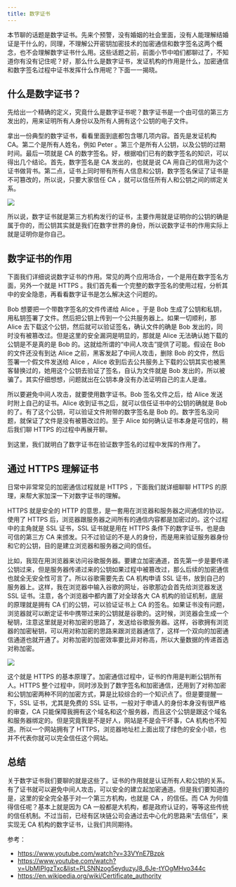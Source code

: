```yaml
---
title: 数字证书
---
```


本节聊的话题是数字证书。先来个预警，没有婚姻的社会里面，没有人能理解结婚证是干什么的，同理，不理解公开密钥加密技术的加密通信和数字签名这两个概念，也不会理解数字证书什么用。这些话题之前，前面小节中咱们都聊过了，不知道你有没有记住呢？好，那么什么是数字证书，发证机构的作用是什么，加密通信和数字签名过程中证书发挥什么作用呢？下面一一揭晓。

## 什么是数字证书？

先给出一个精确的定义，究竟什么是数字证书呢？数字证书是一个由可信的第三方发出的，用来证明所有人身份以及所有人拥有这个公钥的电子文件。

拿出一份典型的数字证书，看看里面到底都包含哪几项内容。首先是发证机构 CA。第二个是所有人姓名，例如 Peter 。第三个是所有人公钥，以及公钥的过期时间。最后一项就是 CA 的数字签名。好，根据咱们已有的数字签名的知识，可以得出几个结论。首先，数字签名是 CA 发出的，也就是说 CA 用自己的信用为这个证书做背书。第二点，证书上同时带有所有人信息和公钥，数字签名保证了证书是不可篡改的，所以说，只要大家信任 CA ，就可以信任所有人和公钥之间的绑定关系。

![](https://img.haoqicat.com/2018093001.jpg)

所以说，数字证书就是第三方机构发行的证书，主要作用就是证明你的公钥的确是属于你的，而公钥其实就是我们在数字世界的身份，所以说数字证书的作用实际上就是证明你是你自己。

## 数字证书的作用

下面我们详细说说数字证书的作用。常见的两个应用场合，一个是用在数字签名方面，另外一个就是 HTTPS 。我们首先看一个完整的数字签名的使用过程，分析其中的安全隐患，再看看数字证书是怎么解决这个问题的。

Bob 想要把一个带数字签名的文件传递给 Alice 。于是 Bob 生成了公钥和私钥，用私钥签署了文件。然后把公钥上传到一个公共服务器上。如果一切顺利，那 Alice 去下载这个公钥，然后就可以验证签名，确认文件的确是 Bob 发出的，同时没有被篡改过。但是这里的安全漏洞是明显的，那就是 Alice 无法确认她下载的公钥是不是真的是 Bob 的。这就给所谓的“中间人攻击”提供了可能。假设在 Bob 的文件还没有到达 Alice 之前，黑客发起了中间人攻击，删除 Bob 的文件，然后签署一个假文件发送给 Alice ，Alice 收到后去公共服务上下载的公钥其实也被黑客替换过的，她用这个公钥去验证了签名，自认为文件就是 Bob 发出的，所以被骗了。其实仔细想想，问题就出在公钥本身没有办法证明自己的主人是谁。

所以要避免中间人攻击，就要使用数字证书。Bob 签名文件之后，给 Alice 发送时附上自己的证书。Alice 收到证书之后，就可以信任证书中的公钥的确就是 Bob 的了。有了这个公钥，可以验证文件附带的数字签名是 Bob 的。数字签名没问题，就保证了文件是没有被篡改过的。至于 Alice 如何确认证书本身是可信的，稍后我们聊 HTTPS 的过程中再展开聊。

到这里，我们就明白了数字证书在验证数字签名的过程中发挥的作用了。

## 通过 HTTPS 理解证书

日常中非常常见的加密通信过程就是 HTTPS ，下面我们就详细聊聊 HTTPS 的原理，来帮大家加深一下对数字证书的理解。

HTTPS 就是安全的 HTTP 的意思，是一套用在浏览器和服务器之间通信的协议。使用了 HTTPS 后，浏览器跟服务器之间所有的通信内容都是加密过的。这个过程中的主角就是 SSL 证书，SSL 证书就是用在 HTTPS 条件下的数字证书，也是由可信的第三方 CA 来颁发。只不过验证的不是人的身份，而是用来验证服务器身份和它的公钥，目的是建立浏览器和服务器之间的信任。

比如，我现在用浏览器来访问谷歌服务器。要建立加密通道，首先第一步是要传递公钥过来，但是服务器传递过来的公钥如果过程中被篡改过，那么后续的加密通信也就全无安全性可言了。所以谷歌需要先去 CA 机构申请 SSL 证书，放到自己的服务器上。这样，我在浏览器中输入谷歌的网址，谷歌那边会首先给浏览器发送 SSL 证书。注意，各个浏览器中都内置了对全球各大 CA 机构的验证机制，底层的原理就是拥有 CA 们的公钥，可以验证证书上 CA 的签名。如果证书没有问题，浏览器就可以断定证书中携带过来的公钥就是谷歌的。这时候，浏览器会生成一个秘钥，注意这里就是对称加密的思路了，发送给谷歌服务器。这样，谷歌拥有浏览器的加密秘钥，可以用对称加密的思路来跟浏览器通信了，这样一个双向的加密通信通道也就开通了。对称加密的加密效率要比非对称高，所以大量数据的传递首选对称加密。

![](https://img.haoqicat.com/2018093002.jpg)

这个就是 HTTPS 的基本原理了。加密通信过程中，证书的作用是判断公钥所有人。HTTPS 整个过程中，同时涉及到了数字签名和加密通信，还用到了对称加密和公钥加密两种不同的加密方式，算是比较综合的一个知识点了。但是要提醒一下，SSL 证书，尤其是免费的 SSL 证书，一般对于申请人的身份本身没有很严格的审查，CA 只能保障我拥有这个域名和这个服务器，而且这个公钥是跟这个域名和服务器绑定的。但是究竟我是不是好人，网站是不是会干坏事，CA 机构也不知道。所以一个网站拥有了 HTTPS，浏览器地址栏上面出现了绿色的安全小锁，也并不代表你就可以完全信任这个网站。

## 总结

关于数字证书我们要聊的就是这些了。证书的作用就是认证所有人和公钥的关系。有了证书就可以避免中间人攻击，可以安全的建立起加密通道。但是我们要知道的是，这里的安全完全基于对一个第三方机构，也就是 CA ，的信任。而 CA 为何值得信任呢？基本上就是因为 CA 一般都是大机构，都是政府认证的，等等这些传统的信任机制。不过当前，已经有区块链公司会通过去中心化的思路来“去信任”，来实现无 CA 机构的数字证书，让我们共同期待。

参考：

- https://www.youtube.com/watch?v=33VYnE7Bzpk
- https://www.youtube.com/watch?v=UbMlPIgzTxc&list=PLSNNzog5eyduzyJ8_6Je-tYOgMHvo344c
- https://en.wikipedia.org/wiki/Certificate_authority
